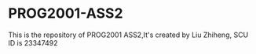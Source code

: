 # PROG2001-ASS2
This is the repository of  PROG2001 ASS2,It's created by Liu Zhiheng, SCU ID is   23347492
